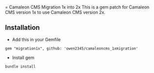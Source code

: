 = Camaleon CMS Migration 1x into 2x
This is a gem patch for Camaleon CMS version 1x to use Camaleon CMS version 2x.

## Installation
* Add this in your Gemfile

```
gem "migration1x", github: 'owen2345/camaleoncms_1xmigration'
```

* Install gem

```
bundle install
```
